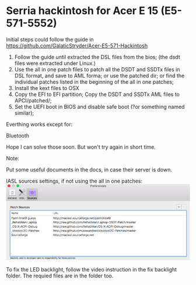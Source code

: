 # Serria hackintosh for Acer E 15 (E5-571-5552)

Initial steps could follow the guide in https://github.com/GalaticStryder/Acer-E5-571-Hackintosh

1. Follow the guide until extracted the DSL files from the bios; (the dsdt files were extracted under Linux.)
2. Use the all in one patch files to patch all the DSDT and SSDTx files in DSL format, and save to AML forma; or use the patched dir; or find the individual patches listed in the beginning of the all in one patches;
3. Install the kext files to OSX
4. Copy the EFI to EFI partition; Copy the DSDT and SSDTx AML files to APCI/patched/;
5. Set the UEFI boot in BIOS and disable safe boot (?or something named similar);

Everthing works except for:

Bluetooth

Hope I can solve those soon. But won't try again in short time.

Note:

Put some useful documents in the docs, in case their server is down.

IASL sources settings, if not using the all in one patches:
![iasl parameters](https://raw.githubusercontent.com/GaryDoooo/acer_e51_osx/master/iasl_sources.png)

To fix the LED backlight, follow the video instruction in the fix backlight folder. The requied files are in the folder too.
